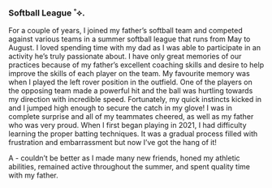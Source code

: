 ### Softball League ˚⟡.

For a couple of years, I joined my father’s softball team and competed against various teams in a summer softball league that runs from May to August. I loved spending time with my dad as I was able to participate in an activity he’s truly passionate about. I have only great memories of our practices because of my father’s excellent coaching skills and desire to help improve the skills of each player on the team. My favourite memory was when I played the left rover position in the outfield. One of the players on the opposing team made a powerful hit and the ball was hurtling towards my direction with incredible speed. Fortunately, my quick instincts kicked in and I jumped high enough to secure the catch in my glove! I was in complete surprise and all of my teammates cheered, as well as my father who was very proud. When I first began playing in 2021, I had difficulty learning the proper batting techniques. It was a gradual process filled with frustration and embarrassment but now I’ve got the hang of it! 

A - couldn’t be better as I made many new friends, honed my athletic abilities, remained active throughout the summer, and spent quality time with my father.
